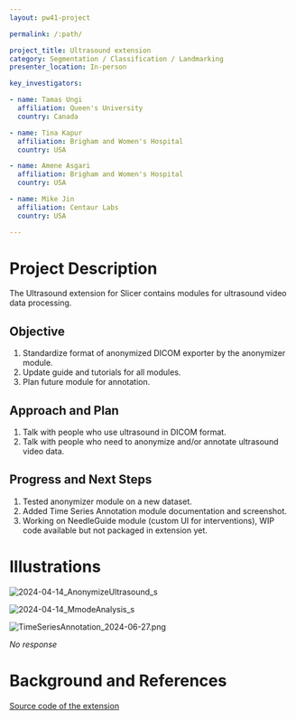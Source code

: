 ```yaml
---
layout: pw41-project

permalink: /:path/

project_title: Ultrasound extension
category: Segmentation / Classification / Landmarking
presenter_location: In-person

key_investigators:

- name: Tamas Ungi
  affiliation: Queen's University
  country: Canada

- name: Tina Kapur
  affiliation: Brigham and Women's Hospital
  country: USA

- name: Amene Asgari
  affiliation: Brigham and Women's Hospital
  country: USA

- name: Mike Jin
  affiliation: Centaur Labs
  country: USA

---
```


# Project Description

<!-- Add a short paragraph describing the project. -->


The Ultrasound extension for Slicer contains modules for ultrasound video data processing.



## Objective

<!-- Describe here WHAT you would like to achieve (what you will have as end result). -->


1. Standardize format of anonymized DICOM exporter by the anonymizer module.
2. Update guide and tutorials for all modules.
3. Plan future module for annotation.




## Approach and Plan

<!-- Describe here HOW you would like to achieve the objectives stated above. -->


1. Talk with people who use ultrasound in DICOM format.
2. Talk with people who need to anonymize and/or annotate ultrasound video data.




## Progress and Next Steps

<!-- Update this section as you make progress, describing of what you have ACTUALLY DONE.
     If there are specific steps that you could not complete then you can describe them here, too. -->


1. Tested anonymizer module on a new dataset.
2. Added Time Series Annotation module documentation and screenshot.
3. Working on NeedleGuide module (custom UI for interventions), WIP code available but not packaged in extension yet.


# Illustrations

<!-- Add pictures and links to videos that demonstrate what has been accomplished. -->
![2024-04-14_AnonymizeUltrasound_s](https://github.com/NA-MIC/ProjectWeek/assets/2071850/54294863-0a96-4a32-9e57-1a7c52e3db93)

![2024-04-14_MmodeAnalysis_s](https://github.com/NA-MIC/ProjectWeek/assets/2071850/227b6f82-4e45-4767-9d19-c73a8bfc592b)

![TimeSeriesAnnotation_2024-06-27.png](https://raw.githubusercontent.com/ungi/SlicerUltrasound/b4c3fdea3025d2891f849a9061a89ca8cbb30b99/Screenshots/TimeSeriesAnnotation_2024-06-27.png)

_No response_



# Background and References

<!-- If you developed any software, include link to the source code repository.
     If possible, also add links to sample data, and to any relevant publications. -->


[Source code of the extension](https://github.com/SlicerUltrasound/SlicerUltrasound)
